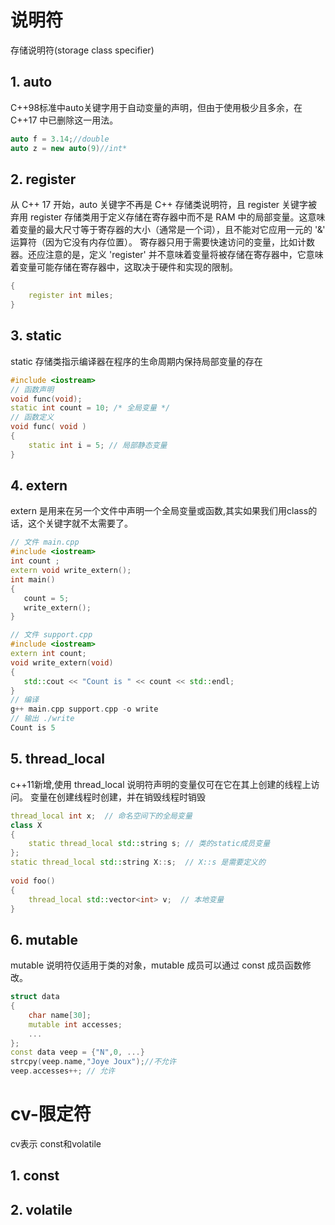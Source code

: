 # 说明符
存储说明符(storage class specifier)

## 1. auto 
C++98标准中auto关键字用于自动变量的声明，但由于使用极少且多余，在 C++17 中已删除这一用法。
```c++
auto f = 3.14;//double
auto z = new auto(9)//int*
```
## 2. register
从 C++ 17 开始，auto 关键字不再是 C++ 存储类说明符，且 register 关键字被弃用
register 存储类用于定义存储在寄存器中而不是 RAM 中的局部变量。这意味着变量的最大尺寸等于寄存器的大小（通常是一个词），且不能对它应用一元的 '&' 运算符（因为它没有内存位置）。
寄存器只用于需要快速访问的变量，比如计数器。还应注意的是，定义 'register' 并不意味着变量将被存储在寄存器中，它意味着变量可能存储在寄存器中，这取决于硬件和实现的限制。
```C++
{
    register int miles;
}
```
## 3. static
static 存储类指示编译器在程序的生命周期内保持局部变量的存在
```c++
#include <iostream>
// 函数声明 
void func(void);
static int count = 10; /* 全局变量 */
// 函数定义
void func( void )
{
    static int i = 5; // 局部静态变量
}
```
## 4. extern
extern 是用来在另一个文件中声明一个全局变量或函数,其实如果我们用class的话，这个关键字就不太需要了。
```c++
// 文件 main.cpp
#include <iostream>
int count ;
extern void write_extern();
int main()
{
   count = 5;
   write_extern();
}

// 文件 support.cpp
#include <iostream>
extern int count;
void write_extern(void)
{
   std::cout << "Count is " << count << std::endl;
}
// 编译
g++ main.cpp support.cpp -o write
// 输出 ./write
Count is 5
```
## 5. thread_local
c++11新增,使用 thread_local 说明符声明的变量仅可在它在其上创建的线程上访问。 变量在创建线程时创建，并在销毁线程时销毁
```c++
thread_local int x;  // 命名空间下的全局变量
class X
{
    static thread_local std::string s; // 类的static成员变量
};
static thread_local std::string X::s;  // X::s 是需要定义的
 
void foo()
{
    thread_local std::vector<int> v;  // 本地变量
}
```
## 6. mutable
mutable 说明符仅适用于类的对象，mutable 成员可以通过 const 成员函数修改。
```c++
struct data
{
    char name[30];
    mutable int accesses;
    ...
};
const data veep = {"N",0, ...}
strcpy(veep.name,"Joye Joux");//不允许
veep.accesses++; // 允许
```

# cv-限定符
cv表示 const和volatile

## 1. const

## 2. volatile